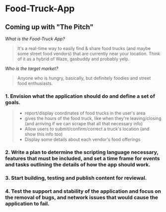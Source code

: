
# Food-Truck-App

## Coming up with **"The Pitch"**
_What is the Food-Truck App?_
> It's a real-time way to easily find & share food trucks (and maybe some street food vendors) that are currently near your location. Think of it as a hybrid of Waze, gasbuddy and probably yelp.

_Who is the target market?_
> Anyone who is hungry, basically, but definitely foodies and street food enthusiasts.

### 1. Envision what the application should do and define a set of goals.

>- report/display coordinates of food trucks in the user's area
>- gives the hours of the food truck, like when they're leaving/closing (and arriving if we can scrape that all that necessary info)
>- Allow users to submit/confirm/correct a truck's location (and show this info too)
>- Display some details about each vendor's food offerings

### 2. Write a plan to determine the scripting language necessary, features that must be included, and set a time frame for events and tasks outlining the details of how the app should work.

### 3. Start building, testing and publish content for reviewal.

### 4. Test the support and stability of the application and focus on the removal of bugs, and network issues that would cause the application to fail.

